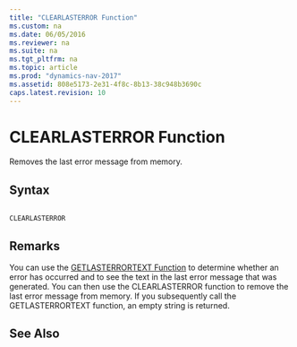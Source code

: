 ```yaml
---
title: "CLEARLASTERROR Function"
ms.custom: na
ms.date: 06/05/2016
ms.reviewer: na
ms.suite: na
ms.tgt_pltfrm: na
ms.topic: article
ms.prod: "dynamics-nav-2017"
ms.assetid: 808e5173-2e31-4f8c-8b13-38c948b3690c
caps.latest.revision: 10
---
```

# CLEARLASTERROR Function
Removes the last error message from memory.  
  
## Syntax  
  
```  
  
CLEARLASTERROR  
```  
  
## Remarks  
 You can use the [GETLASTERRORTEXT Function](GETLASTERRORTEXT-Function.md) to determine whether an error has occurred and to see the text in the last error message that was generated. You can then use the CLEARLASTERROR function to remove the last error message from memory. If you subsequently call the GETLASTERRORTEXT function, an empty string is returned.  
  
## See Also  
<!-- [Error Handling](Error-Handling.md) -->